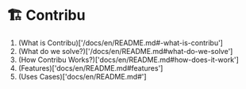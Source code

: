 # 🏗 Contribu

1. (What is Contribu)['/docs/en/README.md#-what-is-contribu']
2. (What do we solve?)['/docs/en/README.md#what-do-we-solve']
3. (How Contribu Works?)['docs/en/README.md#how-does-it-work']
4. (Features)['docs/en/README.md#features']
5. (Uses Cases)['docs/en/README.md#']

